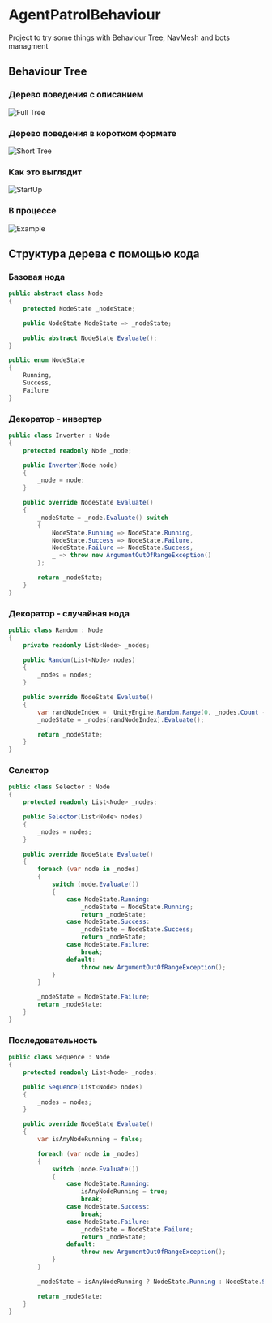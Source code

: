 # AgentPatrolBehaviour

Project to try some things with Behaviour Tree, NavMesh and bots managment

## Behaviour Tree

### Дерево поведения с описанием

![Full Tree](./Images/BehaviourTree.png)

### Дерево поведения в коротком формате

![Short Tree](./Images/BehaviourTreeShort.png)

### Как это выглядит

![StartUp](./Images/Playground.png)

### В процессе

![Example](./Images/Example.gif)

## Структура дерева с помощью кода

### Базовая нода

```csharp
public abstract class Node
{
    protected NodeState _nodeState;

    public NodeState NodeState => _nodeState;

    public abstract NodeState Evaluate();
}

public enum NodeState
{
    Running,
    Success,
    Failure
}
```

### Декоратор - инвертер

```csharp
public class Inverter : Node
{
    protected readonly Node _node;

    public Inverter(Node node)
    {
        _node = node;
    }

    public override NodeState Evaluate()
    {
        _nodeState = _node.Evaluate() switch
        {
            NodeState.Running => NodeState.Running,
            NodeState.Success => NodeState.Failure,
            NodeState.Failure => NodeState.Success,
            _ => throw new ArgumentOutOfRangeException()
        };

        return _nodeState;
    }
}
```

### Декоратор - случайная нода

```csharp
public class Random : Node
{
    private readonly List<Node> _nodes;

    public Random(List<Node> nodes)
    {
        _nodes = nodes;
    }

    public override NodeState Evaluate()
    {
        var randNodeIndex =  UnityEngine.Random.Range(0, _nodes.Count - 1);
        _nodeState = _nodes[randNodeIndex].Evaluate();

        return _nodeState;
    }
}
```

### Селектор

```csharp
public class Selector : Node
{
    protected readonly List<Node> _nodes;

    public Selector(List<Node> nodes)
    {
        _nodes = nodes;
    }

    public override NodeState Evaluate()
    {
        foreach (var node in _nodes)
        {
            switch (node.Evaluate())
            {
                case NodeState.Running:
                    _nodeState = NodeState.Running;
                    return _nodeState;
                case NodeState.Success:
                    _nodeState = NodeState.Success;
                    return _nodeState;
                case NodeState.Failure:
                    break;
                default:
                    throw new ArgumentOutOfRangeException();
            }
        }

        _nodeState = NodeState.Failure;
        return _nodeState;
    }
}
```

### Последовательность

```csharp
public class Sequence : Node
{
    protected readonly List<Node> _nodes;

    public Sequence(List<Node> nodes)
    {
        _nodes = nodes;
    }

    public override NodeState Evaluate()
    {
        var isAnyNodeRunning = false;

        foreach (var node in _nodes)
        {
            switch (node.Evaluate())
            {
                case NodeState.Running:
                    isAnyNodeRunning = true;
                    break;
                case NodeState.Success:
                    break;
                case NodeState.Failure:
                    _nodeState = NodeState.Failure;
                    return _nodeState;
                default:
                    throw new ArgumentOutOfRangeException();
            }
        }

        _nodeState = isAnyNodeRunning ? NodeState.Running : NodeState.Success;

        return _nodeState;
    }
}
```